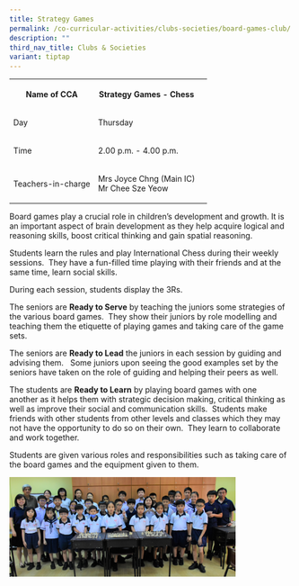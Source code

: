 ```yaml
---
title: Strategy Games
permalink: /co-curricular-activities/clubs-societies/board-games-club/
description: ""
third_nav_title: Clubs & Societies
variant: tiptap
---
```

<table><tbody><tr><th rowspan="1" colspan="1"><p>Name of CCA</p></th><th rowspan="1" colspan="1"><p>Strategy Games - Chess</p></th><th rowspan="1" colspan="1"><p></p></th></tr><tr><td rowspan="1" colspan="1"><p>Day</p></td><td rowspan="1" colspan="1"><p>Thursday</p></td><td rowspan="1" colspan="1"><p></p></td></tr><tr><td rowspan="1" colspan="1"><p>Time</p></td><td rowspan="1" colspan="1"><p>2.00 p.m. - 4.00 p.m.</p></td><td rowspan="1" colspan="1"><p></p></td></tr><tr><td rowspan="1" colspan="1"><p>Teachers-in-charge</p></td><td rowspan="1" colspan="1"><p>Mrs Joyce Chng (Main IC)<br>Mr Chee Sze Yeow </p></td><td rowspan="1" colspan="1"><p></p></td></tr></tbody></table><p>Board games play&nbsp;a crucial role in children’s development and growth. It is an important aspect of brain development as they help acquire logical and reasoning skills, boost critical thinking and gain spatial reasoning.</p><p>Students learn the rules and play International Chess during their weekly sessions.&nbsp; They have a fun-filled time playing with their friends and at the same time, learn social skills.</p><p>During each session, students display the 3Rs.</p><p>The seniors are&nbsp;<strong>Ready to Serve</strong>&nbsp;by teaching the juniors some strategies of the various board games.&nbsp; They show their juniors by role modelling and teaching them the etiquette of playing games and taking care of the game sets.</p><p>The seniors are&nbsp;<strong>Ready to Lead</strong>&nbsp;the juniors in each session by guiding and advising them.&nbsp; &nbsp;Some juniors upon seeing the good examples set by the seniors have taken on the role of guiding and helping their peers as well.</p><p>The students are&nbsp;<strong>Ready to Learn</strong>&nbsp;by playing board games with one another&nbsp;as it helps them with strategic decision making, critical thinking as well as improve their social and communication skills.&nbsp; Students make friends with other students from other levels and classes which they may not have the opportunity to do so on their own.&nbsp; They learn to collaborate and work together.</p><p>Students are given various roles and responsibilities such as taking care of the board games and the equipment given to them.</p><p></p><div class="isomer-image-wrapper"><img style="width:80%" height="auto" width="100%" src="/images/CoCurricularActivities/Board%20Games/BOARD%20GAMES%20CLUB.jpg"></div><p></p>